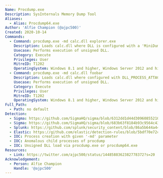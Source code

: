```yaml
---
Name: Procdump.exe
Description: SysInternals Memory Dump Tool
Aliases:
  - Alias: Procdump64.exe
Author: 'Alfie Champion (@ajpc500)'
Created: 2020-10-14
Commands:
  - Command: procdump.exe -md calc.dll explorer.exe
    Description: Loads calc.dll where DLL is configured with a 'MiniDumpCallbackRoutine' exported function. Valid process must be provided as dump still created.
    Usecase: Performs execution of unsigned DLL.
    Category: Execute
    Privileges: User
    MitreID: T1202
    OperatingSystem: Windows 8.1 and higher, Windows Server 2012 and higher.
  - Command: procdump.exe -md calc.dll foobar
    Description: Loads calc.dll where configured with DLL_PROCESS_ATTACH execution, process argument can be arbitrary.
    Usecase: Performs execution of unsigned DLL.
    Category: Execute
    Privileges: User
    MitreID: T1202
    OperatingSystem: Windows 8.1 and higher, Windows Server 2012 and higher.
Full_Path:
  - Path: no default
Detection:
  - Sigma: https://github.com/SigmaHQ/sigma/blob/6312dd1d44d309608552105c334948f793e89f48/rules/windows/process_creation/proc_creation_win_renamed_sysinternals_procdump.yml
  - Sigma: https://github.com/SigmaHQ/sigma/blob/683b63f8184b93c9564c4310d10c571cbe367e1e/rules/windows/process_creation/proc_creation_win_sysinternals_procdump.yml
  - Splunk: https://github.com/splunk/security_content/blob/86a5b644a44240f01274c8b74d19a435c7dae66e/detections/endpoint/dump_lsass_via_procdump.yml
  - Elastic: https://github.com/elastic/detection-rules/blob/5bdf70e72c6cd4547624c521108189af994af449/rules/windows/credential_access_cmdline_dump_tool.toml
  - IOC: Process creation with given '-md' parameter
  - IOC: Anomalous child processes of procdump
  - IOC: Unsigned DLL load via procdump.exe or procdump64.exe
Resources:
  - Link: https://twitter.com/ajpc500/status/1448588362382778372?s=20
Acknowledgement:
  - Person: Alfie Champion
    Handle: '@ajpc500'
---
```

